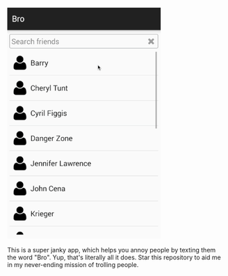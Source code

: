![](demo/bro-demo.gif)

This is a super janky app, which helps you annoy people by texting them the word "Bro". Yup, that's literally all it does. Star this repository to aid me in my never-ending mission of trolling people.
